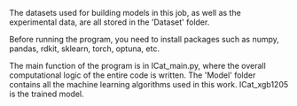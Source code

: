 The datasets used for building models in this job, as well as the experimental data, are all stored in the 'Dataset' folder.

Before running the program, you need to install packages such as numpy, pandas, rdkit, sklearn, torch, optuna, etc.

The main function of the program is in ICat_main.py, where the overall computational logic of the entire code is written. The 'Model' folder contains all the machine learning algorithms used in this work. ICat_xgb1205 is the trained model.